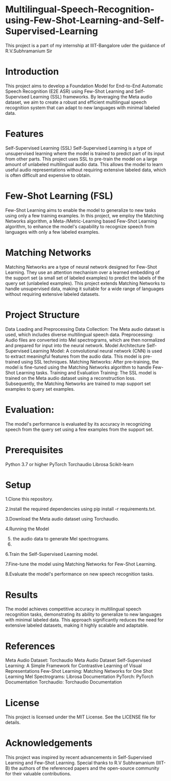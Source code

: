 # Multilingual-Speech-Recognition-using-Few-Shot-Learning-and-Self-Supervised-Learning
This project is a part of my internship at IIIT-Bangalore uder the guidance of R.V.Subhramanium Sir

# Introduction
This project aims to develop a Foundation Model for End-to-End Automatic Speech Recognition (E2E ASR) using Few-Shot Learning and Self-Supervised Learning (SSL) frameworks. By leveraging the Meta audio dataset, we aim to create a robust and efficient multilingual speech recognition system that can adapt to new languages with minimal labeled data.

# Features
Self-Supervised Learning (SSL)
Self-Supervised Learning is a type of unsupervised learning where the model is trained to predict part of its input from other parts. This project uses SSL to pre-train the model on a large amount of unlabeled multilingual audio data. This allows the model to learn useful audio representations without requiring extensive labeled data, which is often difficult and expensive to obtain.

# Few-Shot Learning (FSL)
Few-Shot Learning aims to enable the model to generalize to new tasks using only a few training examples. In this project, we employ the Matching Networks algorithm, a Meta-/Metric-Learning based Few-Shot Learning algorithm, to enhance the model's capability to recognize speech from languages with only a few labeled examples.

# Matching Networks
Matching Networks are a type of neural network designed for Few-Shot Learning. They use an attention mechanism over a learned embedding of the support set (a small set of labeled examples) to predict the labels of the query set (unlabeled examples). This project extends Matching Networks to handle unsupervised data, making it suitable for a wide range of languages without requiring extensive labeled datasets.

# Project Structure
Data Loading and Preprocessing
Data Collection: The Meta audio dataset is used, which includes diverse multilingual speech data.
Preprocessing: Audio files are converted into Mel spectrograms, which are then normalized and prepared for input into the neural network.
Model Architecture
Self-Supervised Learning Model: A convolutional neural network (CNN) is used to extract meaningful features from the audio data. This model is pre-trained using SSL techniques.
Matching Networks: After pre-training, the model is fine-tuned using the Matching Networks algorithm to handle Few-Shot Learning tasks.
Training and Evaluation
Training: The SSL model is trained on the Meta audio dataset using a reconstruction loss. Subsequently, the Matching Networks are trained to map support set examples to query set examples.

# Evaluation:
The model's performance is evaluated by its accuracy in recognizing speech from the query set using a few examples from the support set.

# Prerequisites
Python 3.7 or higher
PyTorch
Torchaudio
Librosa
Scikit-learn

# Setup
1.Clone this repository.

2.Install the required dependencies using pip install -r requirements.txt.

3.Download the Meta audio dataset using Torchaudio.

4.Running the Model

5. the audio data to generate Mel spectrograms.
6. 
6.Train the Self-Supervised Learning model.

7.Fine-tune the model using Matching Networks for Few-Shot Learning.

8.Evaluate the model's performance on new speech recognition tasks.


# Results
The model achieves competitive accuracy in multilingual speech recognition tasks, demonstrating its ability to generalize to new languages with minimal labeled data. This approach significantly reduces the need for extensive labeled datasets, making it highly scalable and adaptable.

# References
Meta Audio Dataset: Torchaudio Meta Audio Dataset
Self-Supervised Learning: A Simple Framework for Contrastive Learning of Visual Representations
Few-Shot Learning: Matching Networks for One Shot Learning
Mel Spectrograms: Librosa Documentation
PyTorch: PyTorch Documentation
Torchaudio: Torchaudio Documentation

# License
This project is licensed under the MIT License. See the LICENSE file for details.

# Acknowledgements
This project was inspired by recent advancements in Self-Supervised Learning and Few-Shot Learning. Special thanks to R.V Subhramanium (IIIT-B) the authors of the referenced papers and the open-source community for their valuable contributions.
